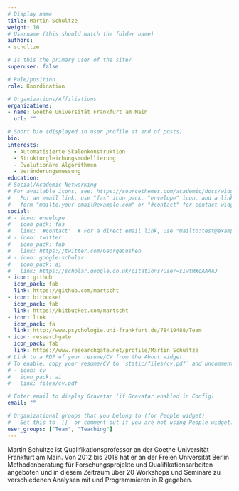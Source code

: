 ```yaml
---
# Display name
title: Martin Schultze
weight: 10
# Username (this should match the folder name)
authors:
- schultze

# Is this the primary user of the site?
superuser: false

# Role/position
role: Koordination

# Organizations/Affiliations
organizations:
- name: Goethe Universität Frankfurt am Main
  url: ""

# Short bio (displayed in user profile at end of posts)
bio:
interests:
  - Automatisierte Skalenkonstruktion
  - Strukturgleichungsmodellierung
  - Evolutionäre Algorithmen
  - Veränderungsmessung
education:
# Social/Academic Networking
# For available icons, see: https://sourcethemes.com/academic/docs/widgets/#icons
#   For an email link, use "fas" icon pack, "envelope" icon, and a link in the
#   form "mailto:your-email@example.com" or "#contact" for contact widget.
social:
# - icon: envelope
#   icon_pack: fas
#   link: '#contact'  # For a direct email link, use "mailto:test@example.org".
# - icon: twitter
#   icon_pack: fab
#   link: https://twitter.com/GeorgeCushen
# - icon: google-scholar
#   icon_pack: ai
#   link: https://scholar.google.co.uk/citations?user=sIwtMXoAAAAJ
- icon: github
  icon_pack: fab
  link: https://github.com/martscht
- icon: bitbucket
  icon_pack: fab
  link: https://bitbucket.com/martscht
- icon: link
  icon_pack: fa
  link: http://www.psychologie.uni-frankfurt.de/78419488/Team
- icon: researchgate
  icon_pack: fab
  link: https://www.researchgate.net/profile/Martin_Schultze
# Link to a PDF of your resume/CV from the About widget.
# To enable, copy your resume/CV to `static/files/cv.pdf` and uncomment the lines below.
# - icon: cv
#   icon_pack: ai
#   link: files/cv.pdf

# Enter email to display Gravatar (if Gravatar enabled in Config)
email: ""

# Organizational groups that you belong to (for People widget)
#   Set this to `[]` or comment out if you are not using People widget.
user_groups: ["Team", "Teaching"]
---
```


Martin Schultze ist Qualifikationsprofessor an der Goethe Universität Frankfurt
am Main. Von 2012 bis 2018 hat er an der Freien Universität Berlin
Methodenberatung für Forschungsprojekte und Qualifikationsarbeiten angeboten und
in diesem Zeitraum über 20 Workshops und Seminare zu verschiedenen Analysen mit
und Programmieren in R gegeben.

